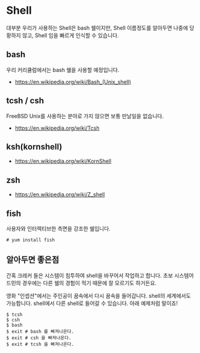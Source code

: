 # Shell
대부분 우리가 사용하는 Shell은 bash 쉘이지만,
Shell 이름정도를 알아두면 나중에 당황하지 않고,
Shell 임을 빠르게 인식할 수 있습니다.

## bash
우리 커리큘럼에서는 bash 쉘을 사용할 예정입니다.
- https://en.wikipedia.org/wiki/Bash_(Unix_shell)

## tcsh / csh
FreeBSD Unix를 사용하는 분야로 가지 않으면 보통 만날일을 없습니다.

- https://en.wikipedia.org/wiki/Tcsh

## ksh(kornshell)
- https://en.wikipedia.org/wiki/KornShell

## zsh
- https://en.wikipedia.org/wiki/Z_shell

## fish
사용자와 인터렉티브한 측면을 강조한 쉘입니다.
```
# yum install fish
```

## 알아두면 좋은점
간혹 크레커 들은 시스템이 침투하여 shell을 바꾸어서 작업하고 합니다.
초보 시스템어드민의 경우에는 다른 쉘의 경험이 적기 때문에 잘 모르기도 하거든요.

영화 "인셉션"에서는 주인공이 꿈속에서 다시 꿈속을 들어갑니다.
shell의 세계에서도 가능합니다.
shell에서 다른 shell로 들어갈 수 있습니다. 아래 예제처럼 말이죠!

```
$ tcsh
$ csh
$ bash
$ exit # bash 를 빠져나온다.
$ exit # csh 을 빠져나온다.
$ exit # tcsh 을 빠져나온다.
```



